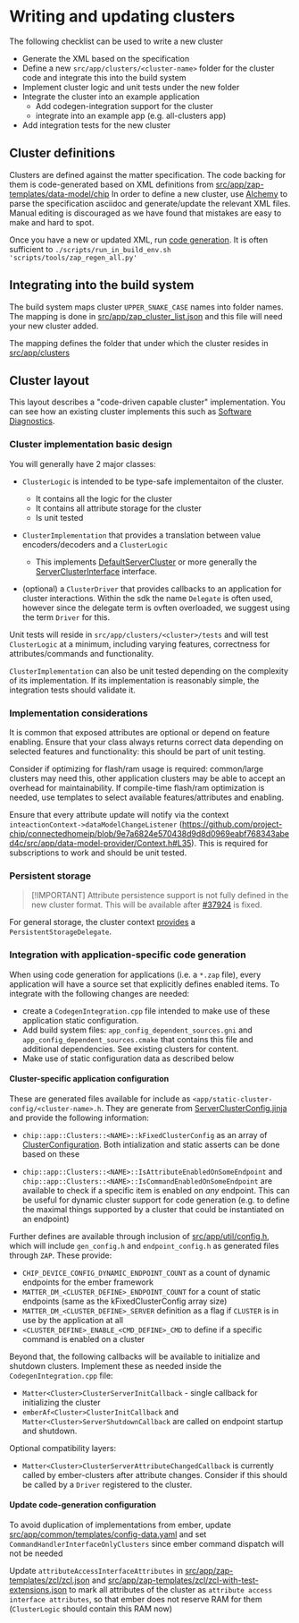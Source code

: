 # Writing and updating clusters

The following checklist can be used to write a new cluster

-   Generate the XML based on the specification
-   Define a new `src/app/clusters/<cluster-name>` folder for the cluster code
    and integrate this into the build system
-   Implement cluster logic and unit tests under the new folder
-   Integrate the cluster into an example application
    -   Add codegen-integration support for the cluster
    -   integrate into an example app (e.g. all-clusters app)
-   Add integration tests for the new cluster

## Cluster definitions

Clusters are defined against the matter specification. The code backing for them
is code-generated based on XML definitions from
[src/app/zap-templates/data-model/chip](https://github.com/project-chip/connectedhomeip/tree/master/src/app/zap-templates/zcl/data-model/chip)
In order to define a new cluster, use
[Alchemy](https://github.com/project-chip/alchemy) to parse the specification
asciidoc and generate/update the relevant XML files. Manual editing is
discouraged as we have found that mistakes are easy to make and hard to spot.

Once you have a new or updated XML, run
[code generation](.../zap_and_codegen/code_generation.md). It is often
sufficient to `./scripts/run_in_build_env.sh 'scripts/tools/zap_regen_all.py'`

## Integrating into the build system

The build system maps cluster `UPPER_SNAKE_CASE` names into folder names. The
mapping is done in
[src/app/zap_cluster_list.json](https://github.com/project-chip/connectedhomeip/blob/master/src/app/zap_cluster_list.json)
and this file will need your new cluster added.

The mapping defines the folder that under which the cluster resides in
[src/app/clusters](https://github.com/project-chip/connectedhomeip/tree/master/src/app/clusters)

## Cluster layout

This layout describes a "code-driven capable cluster" implementation. You can
see how an existing cluster implements this such as
[Software Diagnostics](https://github.com/project-chip/connectedhomeip/tree/master/src/app/clusters/software-diagnostics-server).

### Cluster implementation basic design

You will generally have 2 major classes:

-   `ClusterLogic` is intended to be type-safe implementaiton of the cluster.
    -   It contains all the logic for the cluster
    -   It contains all attribute storage for the cluster
    -   Is unit tested
-   `ClusterImplementation` that provides a translation between value
    encoders/decoders and a `ClusterLogic`

    -   This implements
        [DefaultServerCluster](https://github.com/project-chip/connectedhomeip/blob/9e7a6824e570438d9d8d0969eabf768343abed4c/src/app/server-cluster/DefaultServerCluster.h#L36)
        or more generally the
        [ServerClusterInterface](https://github.com/project-chip/connectedhomeip/blob/master/src/app/server-cluster/ServerClusterInterface.h#L41)
        interface.

-   (optional) a `ClusterDriver` that provides callbacks to an application for
    cluster interactions. Within the sdk the name `Delegate` is often used,
    however since the delegate term is ovften overloaded, we suggest using the
    term `Driver` for this.

Unit tests will reside in `src/app/clusters/<cluster>/tests` and will test
`ClusterLogic` at a minimum, including varying features, correctness for
attributes/commands and functionality.

`ClusterImplementation` can also be unit tested depending on the complexity of
its implementation. If its implementation is reasonably simple, the integration
tests should validate it.

### Implementation considerations

It is common that exposed attributes are optional or depend on feature enabling.
Ensure that your class always returns correct data depending on selected
features and functionality: this should be part of unit testing.

Consider if optimizing for flash/ram usage is required: common/large clusters
may need this, other application clusters may be able to accept an overhead for
maintainability. If compile-time flash/ram optimization is needed, use templates
to select available features/attributes and enabling.

Ensure that every attribute update will notify via the context
`inteactionContext->dataModelChangeListener`
(<https://github.com/project-chip/connectedhomeip/blob/9e7a6824e570438d9d8d0969eabf768343abed4c/src/app/data-model-provider/Context.h#L35>).
This is required for subscriptions to work and should be unit tested.

### Persistent storage

> [!IMPORTANT] Attribute persistence support is not fully defined in the new
> cluster format. This will be available after
> [#37924](https://github.com/project-chip/connectedhomeip/issues/37924) is
> fixed.

For general storage, the cluster context
[provides](https://github.com/project-chip/connectedhomeip/blob/9e7a6824e570438d9d8d0969eabf768343abed4c/src/app/server-cluster/ServerClusterContext.h#L38)
a `PersistentStorageDelegate`.

### Integration with application-specific code generation

When using code generation for applications (i.e. a `*.zap` file), every
application will have a source set that explicitly defines enabled items. To
integrate with the following changes are needed:

-   create a `CodegenIntegration.cpp` file intended to make use of these
    application static configuration.
-   Add build system files: `app_config_dependent_sources.gni` and
    `app_config_dependent_sources.cmake` that contains this file and additional
    dependencies. See existing clusters for content.
-   Make use of static configuration data as described below

#### Cluster-specific application configuration

These are generated files available for include as
`<app/static-cluster-config/<cluster-name>.h`. They are generate from
[ServerClusterConfig.jinja](https://github.com/project-chip/connectedhomeip/blob/master/scripts/py_matter_idl/matter/idl/generators/cpp/application/ServerClusterConfig.jinja)
and provide the following information:

-   `chip::app::Clusters::<NAME>::kFixedClusterConfig` as an array of
    [ClusterConfiguration](https://github.com/project-chip/connectedhomeip/blob/9e7a6824e570438d9d8d0969eabf768343abed4c/src/app/util/cluster-config.h#L39).
    Both intialization and static asserts can be done based on these

-   `chip::app::Clusters::<NAME>::IsAttributeEnabledOnSomeEndpoint` and
    `chip::app::Clusters::<NAME>::IsCommandEnabledOnSomeEndpoint` are available
    to check if a specific item is enabled on _any_ endpoint. This can be useful
    for dynamic cluster support for code generation (e.g. to define the maximal
    things supported by a cluster that could be instantiated on an endpoint)

Further defines are available through inclusion of
[src/app/util/config.h](https://github.com/project-chip/connectedhomeip/blob/master/src/app/util/config.h),
which will include `gen_config.h` and `endpoint_config.h` as generated files
through `ZAP`. These provide:

-   `CHIP_DEVICE_CONFIG_DYNAMIC_ENDPOINT_COUNT` as a count of dynamic endpoints
    for the ember framework
-   `MATTER_DM_<CLUSTER_DEFINE>_ENDPOINT_COUNT` for a count of static endpoints
    (same as the kFixedClusterConfig array size)
-   `MATTER_DM_<CLUSTER_DEFINE>_SERVER` definition as a flag if `CLUSTER` is in
    use by the application at all
-   `<CLUSTER_DEFINE>_ENABLE_<CMD_DEFINE>_CMD` to define if a specific command
    is enabled on a cluster

Beyond that, the following callbacks will be available to initialize and
shutdown clusters. Implement these as needed inside the `CodegenIntegration.cpp`
file:

-   `Matter<Cluster>ClusterServerInitCallback` - single callback for
    initializing the cluster
-   `emberAf<Cluster>ClusterInitCallback` and
    `Matter<Cluster>ServerShutdownCallback` are called on endpoint startup and
    shutdown.

Optional compatibility layers:

-   `Matter<Cluster>ClusterServerAttributeChangedCallback` is currently called
    by ember-clusters after attribute changes. Consider if this should be called
    by a `Driver` registered to the cluster.

#### Update code-generation configuration

To avoid duplication of implementations from ember, update
[src/app/common/templates/config-data.yaml](https://github.com/project-chip/connectedhomeip/blob/master/src/app/common/templates/config-data.yaml)
and set `CommandHandlerInterfaceOnlyClusters` since ember command dispatch will
not be needed

Update `attributeAccessInterfaceAttributes` in
[src/app/zap-templates/zcl/zcl.json](https://github.com/project-chip/connectedhomeip/blob/master/src/app/zap-templates/zcl/zcl.json)
and
[src/app/zap-templates/zcl/zcl-with-test-extensions.json](https://github.com/project-chip/connectedhomeip/blob/master/src/app/zap-templates/zcl/zcl-with-test-extensions.json)
to mark all attributes of the cluster as
`attribute access interface attributes`, so that ember does not reserve RAM for
them (`ClusterLogic` should contain this RAM now)
